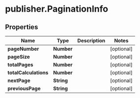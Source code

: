 # publisher.PaginationInfo

## Properties

Name | Type | Description | Notes
------------ | ------------- | ------------- | -------------
**pageNumber** | **Number** |  | [optional] 
**pageSize** | **Number** |  | [optional] 
**totalPages** | **Number** |  | [optional] 
**totalCalculations** | **Number** |  | [optional] 
**nextPage** | **String** |  | [optional] 
**previousPage** | **String** |  | [optional] 


